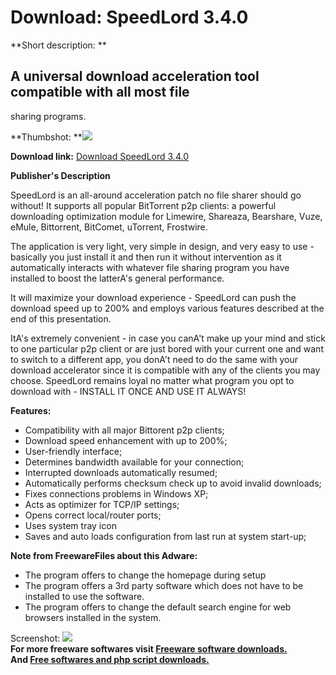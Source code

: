 # Download: SpeedLord 3.4.0

**Short description: **

## A universal download acceleration tool compatible with all most file
sharing programs.

  
**Thumbshot: **![](http://www.freewarefiles.com/screenshot/speedlord_md.jpg)   
  
**Download link:** [Download SpeedLord 3.4.0](http://freesoftwares.boysofts.com/SpeedLord_program_66061.html)  
  

**Publisher's Description**  
  

SpeedLord is an all-around acceleration patch no file sharer should go
without! It supports all popular BitTorrent p2p clients: a powerful
downloading optimization module for Limewire, Shareaza, Bearshare, Vuze,
eMule, Bittorrent, BitComet, uTorrent, Frostwire.

The application is very light, very simple in design, and very easy to use -
basically you just install it and then run it without intervention as it
automatically interacts with whatever file sharing program you have installed
to boost the latterA's general performance.

It will maximize your download experience - SpeedLord can push the download
speed up to 200% and employs various features described at the end of this
presentation.

ItA's extremely convenient - in case you canA't make up your mind and stick to
one particular p2p client or are just bored with your current one and want to
switch to a different app, you donA't need to do the same with your download
accelerator since it is compatible with any of the clients you may choose.
SpeedLord remains loyal no matter what program you opt to download with -
INSTALL IT ONCE AND USE IT ALWAYS!

**Features:**

  * Compatibility with all major Bittorent p2p clients; 
  * Download speed enhancement with up to 200%; 
  * User-friendly interface; 
  * Determines bandwidth available for your connection; 
  * Interrupted downloads automatically resumed; 
  * Automatically performs checksum check up to avoid invalid downloads; 
  * Fixes connections problems in Windows XP; 
  * Acts as optimizer for TCP/IP settings; 
  * Opens correct local/router ports; 
  * Uses system tray icon 
  * Saves and auto loads configuration from last run at system start-up; 

**Note from FreewareFiles about this Adware:**

  * The program offers to change the homepage during setup 
  * The program offers a 3rd party software which does not have to be installed to use the software. 
  * The program offers to change the default search engine for web browsers installed in the system. 

  
  
Screenshot: ![](http://www.freewarefiles.com/screenshot/speedlord.jpg)  
**For more freeware softwares visit [Freeware software downloads.](http://freesoftwares.boysofts.com/)**   
**And [Free softwares and php script downloads.](http://www.boysofts.com/)**


